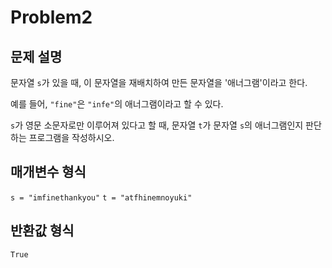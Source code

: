 # Problem2

## 문제 설명

문자열 `s`가 있을 때, 이 문자열을 재배치하여 만든 문자열을 '애너그램'이라고 한다.

예를 들어, `"fine"`은 `"infe"`의 애너그램이라고 할 수 있다.

`s`가 영문 소문자로만 이루어져 있다고 할 때, 문자열 `t`가 문자열 `s`의 애너그램인지 판단하는 프로그램을 작성하시오.

## 매개변수 형식

`s = "imfinethankyou"`
`t = "atfhinemnoyuki"`

## 반환값 형식

`True`
